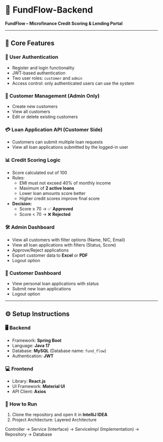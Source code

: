 # 🚀 FundFlow-Backend

**FundFlow – Microfinance Credit Scoring & Lending Portal**

---

## 🌟 Core Features

### 🔐 User Authentication
- Register and login functionality
- JWT-based authentication
- Two user roles: `customer` and `admin`
- Access control: only authenticated users can use the system

### 👤 Customer Management (Admin Only)
- Create new customers
- View all customers
- Edit or delete existing customers

### 💳 Loan Application API (Customer Side)
- Customers can submit multiple loan requests
- View all loan applications submitted by the logged-in user

### 📊 Credit Scoring Logic
- Score calculated out of 100
- Rules:
  - EMI must not exceed 40% of monthly income
  - Maximum of **2 active loans**
  - Lower loan amounts score better
  - Higher credit scores improve final score
- **Decision:**
  - Score ≥ 70 → ✅ **Approved**
  - Score < 70 → ❌ **Rejected**

### 🛠️ Admin Dashboard
- View all customers with filter options (Name, NIC, Email)
- View all loan applications with filters (Status, Score)
- Approve/Reject applications
- Export customer data to **Excel** or **PDF**
- Logout option

### 🧾 Customer Dashboard
- View personal loan applications with status
- Submit new loan applications
- Logout option

---

## ⚙️ Setup Instructions

### 🖥️ Backend
- Framework: **Spring Boot**
- Language: **Java 17**
- Database: **MySQL** (Database name: `fund_flow`)
- Authentication: **JWT**

### 💻 Frontend
- Library: **React.js**
- UI Framework: **Material UI**
- API Client: **Axios**

### 🧪 How to Run
1. Clone the repository and open it in **IntelliJ IDEA**
2. Project Architecture: Layered Architecture

Controller → Service (Interface) → ServiceImpl (Implementation) → Repository → Database


